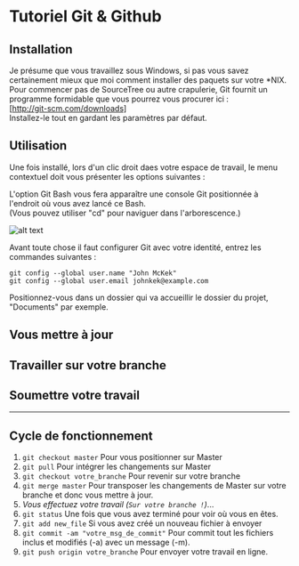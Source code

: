 # Tutoriel Git & Github

## Installation
Je présume que vous travaillez sous Windows, si pas vous savez certainement mieux que moi comment installer des paquets sur votre \*NIX.
Pour commencer pas de SourceTree ou autre crapulerie, Git fournit un programme formidable que vous pourrez vous procurer ici :  
[http://git-scm.com/downloads]  
Installez-le tout en gardant les paramètres par défaut.

## Utilisation
Une fois installé, lors d'un clic droit daes votre espace de travail, le menu contextuel doit vous présenter les options suivantes :  

L'option Git Bash vous fera apparaître une console Git positionnée à l'endroit où vous avez lancé ce Bash.  
(Vous pouvez utiliser "cd" pour naviguer dans l'arborescence.)    

![alt text]()

Avant toute chose il faut configurer Git avec votre identité, entrez les commandes suivantes : 

    git config --global user.name "John McKek"
	git config --global user.email johnkek@example.com
	

Positionnez-vous dans un dossier qui va accueillir le dossier du projet, "Documents" par exemple.


## Vous mettre à jour
## Travailler sur votre branche
## Soumettre votre travail
--------------------------
## Cycle de fonctionnement
1. `git checkout master` Pour vous positionner sur Master
2. `git pull` Pour intégrer les changements sur Master
3. `git checkout votre_branche` Pour revenir sur votre branche
4. `git merge master` Pour transposer les changements de Master sur votre
branche et donc vous mettre à jour.
5. *Vous effectuez votre travail (`Sur votre branche !`)*...
6. `git status` Une fois que vous avez terminé pour voir où vous en êtes.
7. `git add new_file` Si vous avez créé un nouveau fichier à envoyer
8. `git commit -am "votre_msg_de_commit"` Pour commit tout les fichiers
inclus et modifiés (-a) avec un message (-m).
9. `git push origin votre_branche` Pour envoyer votre travail en ligne.
